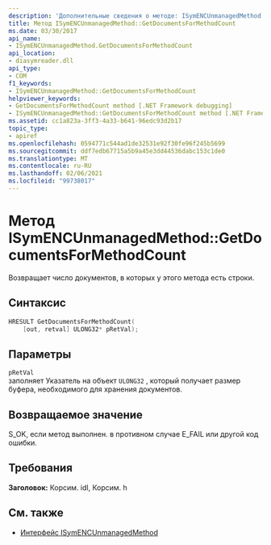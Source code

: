 ```yaml
---
description: 'Дополнительные сведения о методе: ISymENCUnmanagedMethod:: GetDocumentsForMethodCount'
title: Метод ISymENCUnmanagedMethod::GetDocumentsForMethodCount
ms.date: 03/30/2017
api_name:
- ISymENCUnmanagedMethod.GetDocumentsForMethodCount
api_location:
- diasymreader.dll
api_type:
- COM
f1_keywords:
- ISymENCUnmanagedMethod::GetDocumentsForMethodCount
helpviewer_keywords:
- GetDocumentsForMethodCount method [.NET Framework debugging]
- ISymENCUnmanagedMethod::GetDocumentsForMethodCount method [.NET Framework debugging]
ms.assetid: cc1a823a-3ff3-4a33-b641-96edc93d2b17
topic_type:
- apiref
ms.openlocfilehash: 0594771c544ad1de32531e92f30fe96f245b5699
ms.sourcegitcommit: ddf7edb67715a5b9a45e3dd44536dabc153c1de0
ms.translationtype: MT
ms.contentlocale: ru-RU
ms.lasthandoff: 02/06/2021
ms.locfileid: "99738017"
---
```

# <a name="isymencunmanagedmethodgetdocumentsformethodcount-method"></a>Метод ISymENCUnmanagedMethod::GetDocumentsForMethodCount

Возвращает число документов, в которых у этого метода есть строки.  
  
## <a name="syntax"></a>Синтаксис  
  
```cpp  
HRESULT GetDocumentsForMethodCount(  
    [out, retval] ULONG32* pRetVal);  
```  
  
## <a name="parameters"></a>Параметры  

 `pRetVal`  
 заполняет Указатель на объект `ULONG32` , который получает размер буфера, необходимого для хранения документов.  
  
## <a name="return-value"></a>Возвращаемое значение  

 S_OK, если метод выполнен. в противном случае E_FAIL или другой код ошибки.  
  
## <a name="requirements"></a>Требования  

 **Заголовок:** Корсим. idl, Корсим. h  
  
## <a name="see-also"></a>См. также

- [Интерфейс ISymENCUnmanagedMethod](isymencunmanagedmethod-interface.md)

